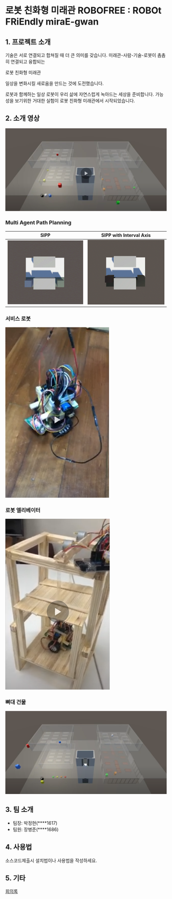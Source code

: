 # 로봇 친화형 미래관 ROBOFREE : ROBOt FRiEndly miraE-gwan

## 1. 프로젝트 소개

기술은 서로 연결되고 합쳐질 때 더 큰 의미를 갖습니다.
미래관-사람-기술-로봇이 촘촘히 연결되고 융합되는

로봇 친화형 미래관

일상을 변화시킬 새로움을 만드는 것에 도전했습니다.

로봇과 함께하는 일상
로봇이 우리 삶에 자연스럽게 녹아드는 세상을 준비합니다.
가능성을 보기위한 거대한 실험이
로봇 친화형 미래관에서 시작되었습니다.

## 2. 소개 영상

[<img src = "./Assets/1617/Images/5.png">](https://youtu.be/M7KIbQa7Pxs)

### Multi Agent Path Planning

| SIPP | SIPP with Interval Axis |
| --- | --- |
| ![SIPP](./Assets/1686/Videos/SIPP.gif) | ![SIPP Advanced](./Assets/1686/Videos/SIPP%20with%20Interval%20Axis%203x4.gif) |

### 서비스 로봇

[<img src = "./Assets/1617/Images/6.png">](https://youtu.be/PNdhJjClKcY)

### 로봇 엘리베이터

[<img src = "./Assets/1617/Images/7.png">](https://youtu.be/Bud2Jc5ON6M)

### 뼈대 건물

<img src = "./Assets/1617/Images/10.png">

## 3. 팀 소개

- 팀장: 박정현(****1617)
- 팀원: 장병준(****1686)

## 4. 사용법

소스코드제출시 설치법이나 사용법을 작성하세요.

## 5. 기타

[회의록](https://docs.google.com/document/d/1Jag0lyQDvFNUKjmpU1_TOHbEmVOhvqhIF1oz9uKTGSA/edit?usp=sharing)